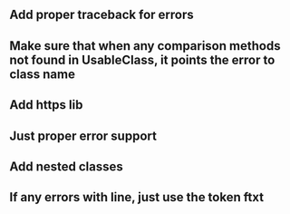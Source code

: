 ## Add proper traceback for errors
## Make sure that when any comparison methods not found in UsableClass, it points the error to class name
## Add https lib
## Just proper error support
## Add nested classes

## If any errors with line, just use the token ftxt